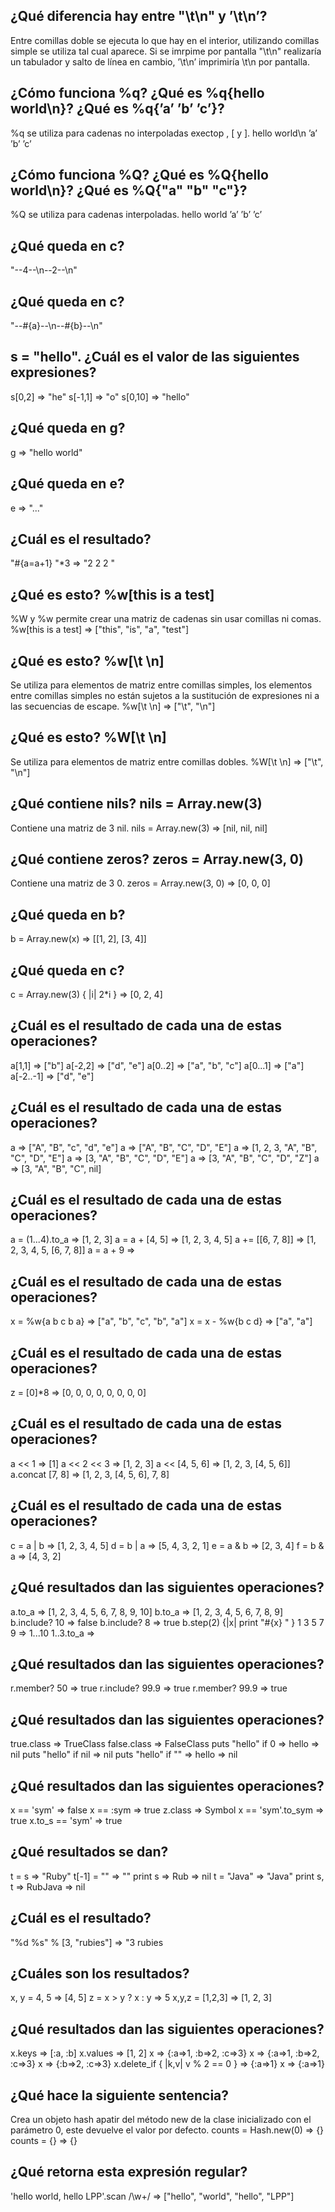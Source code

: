 ## ¿Qué diferencia hay entre "\t\n" y ’\t\n’?
Entre comillas doble se ejecuta lo que hay en el interior, utilizando comillas simple se utiliza tal cual aparece. Si se imrpime por pantalla "\t\n" realizaría un tabulador y salto de línea en cambio, ’\t\n’ imprimiría \t\n por pantalla.

## ¿Cómo funciona %q? ¿Qué es %q{hello world\n}? ¿Qué es %q{’a’ ’b’ ’c’}?
%q se utiliza para cadenas no interpoladas exectop \, [ y ].
hello world\n
’a’ ’b’ ’c’

## ¿Cómo funciona %Q? ¿Qué es %Q{hello world\n}? ¿Qué es %Q{"a" "b" "c"}?
%Q se utiliza para cadenas interpoladas.
hello world
’a’ ’b’ ’c’

## ¿Qué queda en c?
"--4--\n--2--\n"

## ¿Qué queda en c?
"--\#{a}--\n--\#{b}--\n"

## s = "hello". ¿Cuál es el valor de las siguientes expresiones?
s[0,2]  => "he" 
s[-1,1] => "o" 
s[0,10] => "hello" 

## ¿Qué queda en g?
g => "hello world"

## ¿Qué queda en e?
e => "..." 

## ¿Cuál es el resultado?
"#{a=a+1} "*3 => "2 2 2 " 

## ¿Qué es esto? %w[this is a test]
%W y %w permite crear una matriz de cadenas sin usar comillas ni comas.
%w[this is a test] => ["this", "is", "a", "test"] 

## ¿Qué es esto? %w[\t \n]
Se utiliza para elementos de matriz entre comillas simples, los elementos entre comillas simples no están sujetos a la sustitución de expresiones ni a las secuencias de escape.
%w[\t \n] => ["\\t", "\\n"] 

## ¿Qué es esto? %W[\t \n]
Se utiliza para elementos de matriz entre comillas dobles. 
%W[\t \n] => ["\t", "\n"]

## ¿Qué contiene nils? nils = Array.new(3)
Contiene una matriz de 3 nil.
nils = Array.new(3) => [nil, nil, nil]

## ¿Qué contiene zeros? zeros = Array.new(3, 0)
Contiene una matriz de 3 0.
zeros = Array.new(3, 0) => [0, 0, 0]

## ¿Qué queda en b?
b = Array.new(x) => [[1, 2], [3, 4]]

## ¿Qué queda en c?
c = Array.new(3) { |i| 2*i } => [0, 2, 4]

## ¿Cuál es el resultado de cada una de estas operaciones?
   a[1,1] => ["b"]
  a[-2,2] => ["d", "e"] 
  a[0..2] => ["a", "b", "c"] 
 a[0...1] => ["a"] 
a[-2..-1] => ["d", "e"] 

## ¿Cuál es el resultado de cada una de estas operaciones?
a => ["A", "B", "c", "d", "e"]
a => ["A", "B", "C", "D", "E"]
a => [1, 2, 3, "A", "B", "C", "D", "E"]
a => [3, "A", "B", "C", "D", "E"]
a => [3, "A", "B", "C", "D", "Z"]
a => [3, "A", "B", "C", nil]

## ¿Cuál es el resultado de cada una de estas operaciones?
a = (1...4).to_a => [1, 2, 3]
  a = a + [4, 5] => [1, 2, 3, 4, 5]
a += [[6, 7, 8]] => [1, 2, 3, 4, 5, [6, 7, 8]]
       a = a + 9 =>

## ¿Cuál es el resultado de cada una de estas operaciones?
x = %w{a b c b a} => ["a", "b", "c", "b", "a"]
x = x - %w{b c d} => ["a", "a"]

## ¿Cuál es el resultado de cada una de estas operaciones?
z = [0]*8 => [0, 0, 0, 0, 0, 0, 0, 0] 

## ¿Cuál es el resultado de cada una de estas operaciones?
a << 1          => [1]
a << 2 << 3     => [1, 2, 3] 
a << [4, 5, 6]  => [1, 2, 3, [4, 5, 6]] 
a.concat [7, 8] => [1, 2, 3, [4, 5, 6], 7, 8] 

## ¿Cuál es el resultado de cada una de estas operaciones?
c = a | b => [1, 2, 3, 4, 5] 
d = b | a => [5, 4, 3, 2, 1]
e = a & b => [2, 3, 4] 
f = b & a => [4, 3, 2] 
## ¿Qué resultados dan las siguientes operaciones?
a.to_a => [1, 2, 3, 4, 5, 6, 7, 8, 9, 10] 
b.to_a => [1, 2, 3, 4, 5, 6, 7, 8, 9] 
b.include? 10 => false
b.include? 8 => true 
b.step(2) {|x| print "#{x} " } 1 3 5 7 9  => 1...10 
1..3.to_a =>

## ¿Qué resultados dan las siguientes operaciones?
r.member? 50    => true 
r.include? 99.9 => true 
r.member? 99.9  => true

## ¿Qué resultados dan las siguientes operaciones?
true.class  => TrueClass
false.class => FalseClass 
puts "hello" if 0   => hello => nil
puts "hello" if nil => nil 
puts "hello" if ""  => hello => nil 

## ¿Qué resultados dan las siguientes operaciones?
x == 'sym'        => false
x == :sym         => true
z.class           => Symbol 
x == 'sym'.to_sym => true
x.to_s == 'sym'   => true 

## ¿Qué resultados se dan?
t = s      => "Ruby" 
t[-1] = "" => "" 
print s    => Rub => nil 
t = "Java" => "Java"
print s, t => RubJava => nil 

## ¿Cuál es el resultado?
"%d %s" % [3, "rubies"] => "3 rubies

## ¿Cuáles son los resultados?
x, y = 4, 5       => [4, 5]
z = x > y ? x : y => 5 
x,y,z = [1,2,3]   => [1, 2, 3]

## ¿Qué resultados dan las siguientes operaciones?
x.keys   => [:a, :b] 
x.values => [1, 2] 
x => {:a=>1, :b=>2, :c=>3} 
x => {:a=>1, :b=>2, :c=>3} 
x => {:b=>2, :c=>3} 
x.delete_if { |k,v| v % 2 == 0 } => {:a=>1} 
x => {:a=>1} 

## ¿Qué hace la siguiente sentencia?
Crea un objeto hash apatir del método new de la clase inicializado con el parámetro 0, este devuelve el valor por defecto.
counts = Hash.new(0) => {}
counts = {}          => {}

## ¿Qué retorna esta expresión regular?
'hello world, hello LPP'.scan /\w+/ => ["hello", "world", "hello", "LPP"] 